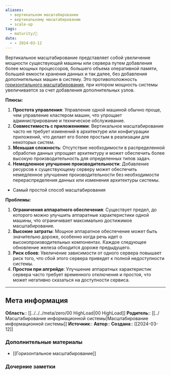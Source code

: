 ```yaml
---
aliases:
  - вертикальном масштабировании
  - вертикальному масштабированию
  - scale-up
tags:
  - maturity/🌱
date:
  - - 2024-03-12
---
```

Вертикальное масштабирование представляет собой увеличение мощности существующей машины или сервера путем добавления более мощных процессоров, большего объема оперативной памяти, большей емкости хранения данных и так далее, без добавления дополнительных машин в систему. Это противоположность [горизонтального масштабирования](Горизонтальное%20масштабирование.md), при котором мощность системы увеличивается за счет добавления дополнительных узлов.

**Плюсы:**
1. **Простота управления**: Управление одной машиной обычно проще, чем управление кластером машин, что упрощает администрирование и техническое обслуживание.
2. **Совместимость с приложениями**: Вертикальное масштабирование часто не требует изменений в архитектуре или конфигурации приложений, что делает его более простым в реализации для некоторых систем.
3. **Меньшая сложность**: Отсутствие необходимости в распределенной обработке данных упрощает архитектуру и может обеспечить более высокую производительность для определенных типов задач.
4. **Немедленное улучшение производительности**: Добавление ресурсов к существующему серверу может обеспечить немедленное улучшение производительности без необходимости перераспределения данных или изменения архитектуры системы.
- Самый простой способ масштабирования

**Проблемы:**
1. **Ограничения аппаратного обеспечения**: Существует предел, до которого можно улучшить аппаратные характеристики одной машины, что ограничивает максимально достижимое масштабирование.
2. **Высокие затраты**: Мощное аппаратное обеспечение может быть значительно дороже, особенно когда речь идет о высокопроизводительных компонентах. Каждое следующее обновление железа обходится дороже предыдущего.
3. **Риск сбоев**: Увеличение зависимости от одного сервера повышает риск того, что сбой этого сервера приведет к полной недоступности системы.
4. **Простои при апгрейде**: Улучшение аппаратных характеристик сервера часто требует временного отключения и простоя, что может негативно сказаться на доступности сервиса.
***
## Мета информация
**Область**:: [[../../../meta/zero/00 HighLoad|00 HighLoad]]
**Родитель**:: [[../Масштабирование информационной системы|Масштабирование информационной системы]]
**Источник**:: 
**Автор**:: 
**Создана**:: [[2024-03-12]]
### Дополнительные материалы
- [[Горизонтальное масштабирование]]
### Дочерние заметки
<!-- QueryToSerialize: LIST FROM [[]] WHERE contains(Родитель, this.file.link) or contains(parents, this.file.link) -->
